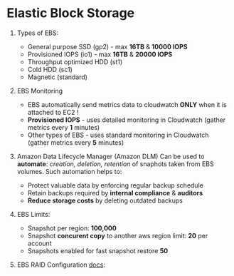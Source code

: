 # Elastic Block Storage

1. Types of EBS:
   * General purpose SSD (gp2) - max __16TB__ & __10000 IOPS__
   * Provisioned IOPS (io1) - max __16TB__ & __20000 IOPS__
   * Throughput optimized HDD (st1)
   * Cold HDD (sc1)
   * Magnetic (standard)

1. EBS Monitoring
   * EBS automatically send metrics data to cloudwatch __ONLY__ when it is attached to EC2 !
   * __Provisioned IOPS__ - uses detailed monitoring in Cloudwatch (gather metrics every __1__ minutes)
   * Other types of EBS - uses standard monitoring in Cloudwatch (gather metrics every __5__ minutes)

1. Amazon Data Lifecycle Manager (Amazon DLM)
Can be used to __automate__: _creation, deletion, retention_ of snaphots taken from EBS volumes. Such automation helps to:
   * Protect valuable data by enforcing regular backup schedule
   * Retain backups required by __internal compliance__ & __auditors__
   * __Reduce storage costs__ by deleting outdated backups

1. EBS Limits:
   * Snapshot per region: __100,000__
   * Snapshot __concurent copy__ to another aws region limit: __20__ per account 
   * Snapshots enabled for fast snapshot restore	__50__

1. EBS RAID Configuration [docs](https://docs.aws.amazon.com/AWSEC2/latest/UserGuide/raid-config.html):

